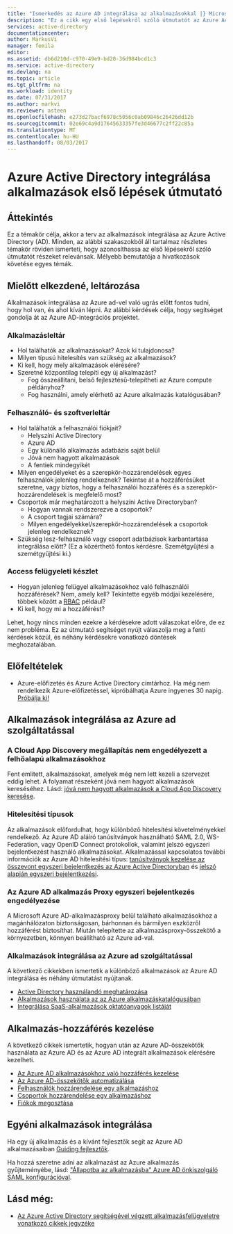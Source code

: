 ```yaml
---
title: "Ismerkedés az Azure AD integrálása az alkalmazásokkal |} Microsoft Docs"
description: "Ez a cikk egy első lépésekről szóló útmutatót az Azure Active Directory (AD) integrálása a helyszíni alkalmazások és a felhőalapú alkalmazásokhoz."
services: active-directory
documentationcenter: 
author: MarkusVi
manager: femila
editor: 
ms.assetid: db6d210d-c970-49e9-bd20-36d984bcd1c3
ms.service: active-directory
ms.devlang: na
ms.topic: article
ms.tgt_pltfrm: na
ms.workload: identity
ms.date: 07/31/2017
ms.author: markvi
ms.reviewer: asteen
ms.openlocfilehash: e273d27bacf6978c5056c0ab09846c26426dd12b
ms.sourcegitcommit: 02e69c4a9d17645633357fe3d46677c2ff22c85a
ms.translationtype: MT
ms.contentlocale: hu-HU
ms.lasthandoff: 08/03/2017
---
```

# <a name="integrating-azure-active-directory-with-applications-getting-started-guide"></a>Azure Active Directory integrálása alkalmazások első lépések útmutató
## <a name="overview"></a>Áttekintés
Ez a témakör célja, akkor a terv az alkalmazások integrálása az Azure Active Directory (AD). Minden, az alábbi szakaszokból áll tartalmaz részletes témakör röviden ismerteti, hogy azonosíthassa az első lépésekről szóló útmutatót részeket relevánsak.  Mélyebb bemutatója a hivatkozások követése egyes témák.

## <a name="before-you-begin-take-inventory"></a>Mielőtt elkezdené, leltározása
Alkalmazások integrálása az Azure ad-vel való ugrás előtt fontos tudni, hogy hol van, és ahol kíván lépni.  Az alábbi kérdések célja, hogy segítséget gondolja át az Azure AD-integrációs projektet.

### <a name="application-inventory"></a>Alkalmazásleltár
* Hol találhatók az alkalmazásokat? Azok ki tulajdonosa?
* Milyen típusú hitelesítés van szükség az alkalmazások?
* Ki kell, hogy mely alkalmazások elérésére?
* Szeretné központilag telepíti egy új alkalmazást?
  * Fog összeállítani, belső fejlesztésű-telepítheti az Azure compute példányhoz?
  * Fog használni, amely elérhető az Azure alkalmazás katalógusában?

### <a name="user-and-group-inventory"></a>Felhasználó- és szoftverleltár
* Hol találhatók a felhasználói fiókjait?
  * Helyszíni Active Directory
  * Azure AD
  * Egy különálló alkalmazás adatbázis saját belül
  * Jóvá nem hagyott alkalmazások
  * A fentiek mindegyikét
* Milyen engedélyeket és a szerepkör-hozzárendelések egyes felhasználók jelenleg rendelkeznek? Tekintse át a hozzáférésüket szeretne, vagy biztos, hogy a felhasználói hozzáférés és a szerepkör-hozzárendelések is megfelelő most?
* Csoportok már meghatározott a helyszíni Active Directoryban?
  * Hogyan vannak rendszerezve a csoportok?
  * A csoport tagjai számára?
  * Milyen engedélyekkel/szerepkör-hozzárendelések a csoportok jelenleg rendelkeznek?
* Szükség lesz-felhasználó vagy csoport adatbázisok karbantartása integrálása előtt?  (Ez a közérthető fontos kérdésre. Szemétgyűjtési a szemétgyűjtési ki.)

### <a name="access-management-inventory"></a>Access felügyeleti készlet
* Hogyan jelenleg felügyel alkalmazásokhoz való felhasználói hozzáférések? Nem, amely kell?  Tekintette egyéb módjai kezelésére, többek között a [RBAC](role-based-access-control-configure.md) például?
* Ki kell, hogy mi a hozzáférést?

Lehet, hogy nincs minden ezekre a kérdésekre adott válaszokat előre, de ez nem probléma.  Ez az útmutató segítséget nyújt válaszolja meg a fenti kérdések közül, és néhány kérdésekre vonatkozó döntések meghozatalában.

## <a name="prerequisites"></a>Előfeltételek
* Azure-előfizetés és Azure Active Directory címtárhoz.  Ha még nem rendelkezik Azure-előfizetéssel, kipróbálhatja Azure ingyenes 30 napig. [Próbálja ki!](https://azure.microsoft.com/trial/get-started-active-directory/)

## <a name="application-integration-with-azure-ad"></a>Alkalmazások integrálása az Azure ad szolgáltatással
### <a name="finding-unsanctioned-cloud-applications-with-cloud-app-discovery"></a>A Cloud App Discovery megállapítás nem engedélyezett a felhőalapú alkalmazásokhoz
Fent említett, alkalmazásokat, amelyek még nem lett kezeli a szervezet eddig lehet.  A folyamat részeként jóvá nem hagyott alkalmazások kereséséhez. Lásd: [jóvá nem hagyott alkalmazások a Cloud App Discovery keresése](active-directory-cloudappdiscovery-whatis.md).

### <a name="authentication-types"></a>Hitelesítési típusok
Az alkalmazások előfordulhat, hogy különböző hitelesítési követelményekkel rendelkező. Az Azure AD aláíró tanúsítványok használható SAML 2.0, WS-Federation, vagy OpenID Connect protokollok, valamint jelszó egyszeri bejelentkezést használó alkalmazásokat. Alkalmazással kapcsolatos további információk az Azure AD hitelesítési típus: [tanúsítványok kezelése az összevont egyszeri bejelentkezés az Azure Active Directoryban](active-directory-sso-certs.md) és [jelszó alapján egyszeri bejelentkezési](active-directory-appssoaccess-whatis.md).

### <a name="enabling-sso-with-azure-ad-app-proxy"></a>Az Azure AD alkalmazás Proxy egyszeri bejelentkezés engedélyezése
A Microsoft Azure AD-alkalmazásproxy belül található alkalmazásokhoz a magánhálózaton biztonságosan, bárhonnan és bármilyen eszközről hozzáférést biztosíthat. Miután telepítette az alkalmazásproxy-összekötő a környezetben, könnyen beállítható az Azure ad-val.

### <a name="integrating-applications-with-azure-ad"></a>Alkalmazások integrálása az Azure ad szolgáltatással
A következő cikkekben ismertetik a különböző alkalmazások az Azure AD integrálása és néhány útmutatást nyújtanak.

* [Active Directory használandó meghatározása](active-directory-administer.md)
* [Alkalmazások használata az az Azure alkalmazáskatalógusában](active-directory-appssoaccess-whatis.md)
* [Integrálása SaaS-alkalmazások oktatóanyagok listáját](active-directory-saas-tutorial-list.md)

## <a name="managing-access-to-applications"></a>Alkalmazás-hozzáférés kezelése
A következő cikkek ismertetik, hogyan után az Azure AD-összekötők használata az Azure AD és az Azure AD integrált alkalmazások elérésére kezelheti.

* [Az Azure AD alkalmazásokhoz való hozzáférés kezelése](active-directory-managing-access-to-apps.md)
* [Az Azure AD-összekötők automatizálása](active-directory-saas-app-provisioning.md)
* [Felhasználók hozzárendelése egy alkalmazáshoz](active-directory-applications-guiding-developers-assigning-users.md)
* [Csoportok hozzárendelése egy alkalmazáshoz](active-directory-applications-guiding-developers-assigning-groups.md)
* [Fiókok megosztása](active-directory-sharing-accounts.md)

## <a name="integrating-custom-applications"></a>Egyéni alkalmazások integrálása
Ha egy új alkalmazás és a kívánt fejlesztők segít az Azure AD alkalmazásaiban [Guiding fejlesztők](active-directory-applications-guiding-developers-for-lob-applications.md).

Ha hozzá szeretne adni az alkalmazást az Azure alkalmazás gyűjteményébe, lásd: ["Állapotba az alkalmazásba" Azure AD önkiszolgáló SAML konfigurációval](http://blogs.technet.com/b/ad/archive/2015/06/17/bring-your-own-app-with-azure-ad-self-service-saml-configuration-gt-now-in-preview.aspx).

## <a name="see-also"></a>Lásd még:
* [Az Azure Active Directory segítségével végzett alkalmazásfelügyeletre vonatkozó cikkek jegyzéke](active-directory-apps-index.md)

